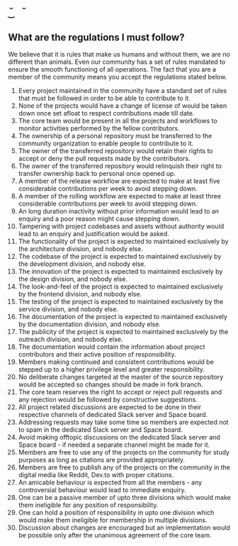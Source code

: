 # `̆‿ ̆`

## What are the regulations I must follow?

We believe that it is rules that make us humans and without them, we are no different than animals. Even our community has a set of rules mandated to ensure the smooth functioning of all operations. The fact that you are a member of the community means you accept the regulations stated below.

1.  Every project maintained in the community have a standard set of rules that must be followed in order to be able to contribute to it. 
2.  None of the projects would have a change of license of would be taken down once set afloat to respect contributions made till date.
3.  The core team would be present in all the projects and workflows to monitor activities performed by the fellow contributors.
4.  The ownership of a personal repository must be transferred to the community organization to enable people to contribute to it.
5.  The owner of the transferred repository would retain their rights to accept or deny the pull requests made by the contributors.
6.  The owner of the transferred repository would relinquish their right to transfer ownership back to personal once opened up.
7.  A member of the release workflow are expected to make at least five considerable contributions per week to avoid stepping down.
8.  A member of the rolling workflow are expected to make at least three considerable contributions per week to avoid stepping down.
9.  An long duration inactivity without prior information would lead to an enquiry and a poor reason might cause stepping down.
10. Tampering with project codebases and assets without authority would lead to an enquiry and justification would be asked.
11. The functionality of the project is expected to maintained exclusively by the architecture division, and nobody else.
12. The codebase of the project is expected to maintained exclusively by the development division, and nobody else.
13. The innovation of the project is expected to maintained exclusively by the design division, and nobody else.
14. The look-and-feel of the project is expected to maintained exclusively by the frontend division, and nobody else.
15. The testing of the project is expected to maintained exclusively by the service division, and nobody else.
16. The documentation of the project is expected to maintained exclusively by the documentation division, and nobody else.
17. The publicity of the project is expected to maintained exclusively by the outreach division, and nobody else.
18. The documentation would contain the information about project contributors and their active position of responsibility.
19. Members making continued and consistent contributions would be stepped up to a higher privilege level and greater responsibility.
20. No deliberate changes targeted at the master of the source repository would be accepted so changes should be made in fork branch.
21. The core team reserves the right to accept or reject pull requests and any rejection would be followed by constructive suggestions.
22. All project related discussions are expected to be done in their respective channels of dedicated Slack server and Space board.
23. Addressing requests may take some time so members are expected not to spam in the dedicated Slack server and Space board.
24. Avoid making offtopic discussions on the dedicated Slack server and Space board - if needed a separate channel might be made for it.
25. Members are free to use any of the projects on the community for study purposes as long as citations are provided appropriately.
26. Members are free to publish any of the projects on the community in the digital media like Reddit, Dev.to with proper citations.
27. An amicable behaviour is expected from all the members - any controversial behaviour would lead to immediate enquiry.
28. One can be a passive member of upto three divisions which would make them ineligible for any position of responsibility.
29. One can hold a position of responsibility in upto one division which would make them ineligible for membership in multiple divisions.
30. Discussion about changes are encouraged but an implementation would be possible only after the unanimous agreement of the core team.